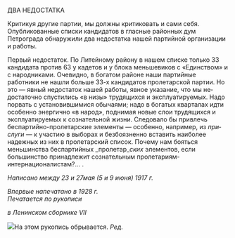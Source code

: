 ДВА НЕДОСТАТКА

Критикуя другие партии, мы должны критиковать и сами себя. Опубликованные списки кандидатов в гласные районных дум Петрограда обнаружили два недостатка нашей партийной организации и работы.

Первый недостаток. По Литейному району в нашем списке только 33 кандидата про­тив 63 у кадетов и у блока меньшевиков с «Единством» и с народниками. Очевидно, в богатом районе наши партийные работники не нашли больше 33-х кандидатов проле­тарской партии. Но это — явный недостаток нашей работы, явное указание, что мы не­достаточно спустились «в низы» трудящихся и эксплуатируемых. Надо порвать с уста­новившимися обычаями; надо в богатых кварталах идти особенно энергично «в народ», поднимая новые слои трудящихся и эксплуатируемых к сознательной жизни. Следова­ло бы привлечь беспартийно-пролетарские элементы — особенно, например, из _при­слуги_ — к участию в выборах и безбоязненно вставить наиболее надежных из них в пролетарский список. Почему нам бояться меньшинства беспартийных _пролетар­__ских_ элементов, если большинство принадлежит сознательным пролетариям-интернационалистам?... .

_Написано между 23 и 27мая (5 и 9 июня) 1917 г._

_Впервые напечатано в 1928 г.                                                             Печатается по рукописи_

_в Ленинском сборнике_ _VII_

![](file:///C:/Users/bot32/AppData/Local/Temp/msohtmlclip1/01/clip_image001.png)На этом рукопись обрывается. _Ред._